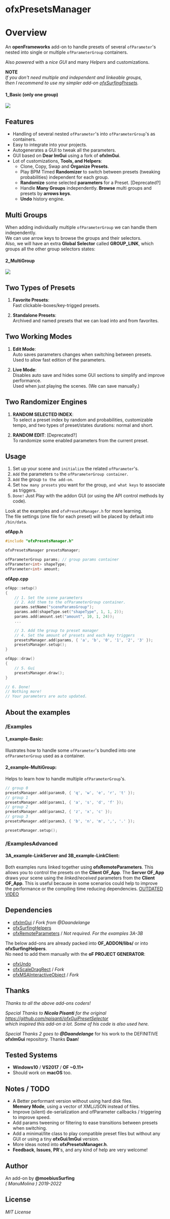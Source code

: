 ofxPresetsManager
=============================

# Overview

An **openFrameworks** add-on to handle presets of several `ofParameter`'s nested into single or multiple `ofParameterGroup` containers.  

Also *powered* with a *nice GUI* and many *Helpers* and customizations.

**NOTE**  
_If you don't need multiple and independent and linkeable groups,_  
_then I recommend to use my simpler add-on [ofxSurfingPresets](https://github.com/moebiussurfing/ofxSurfingPresets)._  

#### 1_Basic (only one group)

![](Examples/1_Basic/Capture.PNG)  

## Features

- Handling of several nested `ofParameter`'s into `ofParameterGroup`'s as containers.
- Easy to integrate into your projects.
- Autogenerates a GUI to tweak all the parameters.
- GUI based on **Dear ImGui** using a fork of **ofxImGui**.
- Lot of customizations, **Tools, and Helpers**:  
  * Clone, Copy, Swap and **Organize Presets**.
  * Play BPM Timed **Randomizer** to switch between presets (tweaking probabilities) independent for each group.
  * **Randomize** some selected **parameters** for a Preset. [Deprecated?]
  * Handle **Many Groups** independently. **Browse** multi groups and presets by **arrows keys**.
  * **Undo** history engine.

## **Multi Groups**

When adding individually multiple `ofParameterGroup` we can handle them independently.  
We can use arrow keys to browse the groups and their selectors.  
Also, we will have an extra **Global Selector** called **GROUP_LINK**, which groups all the other group selectors states:  

#### 2_MultiGroup

![](Examples/2_MultiGroup/Capture.PNG)

## **Two Types of Presets**

1. **Favorite Presets**:  
   Fast clickable-boxes/key-trigged presets.  

2. **Standalone Presets**:  
   Archived and named presets that we can load into and from favorites.  

## Two Working Modes

1. **Edit Mode**:  
   Auto saves parameters changes when switching between presets.  
   Used to allow fast edition of the parameters.  

2. **Live Mode**:  
   Disables auto save and hides some GUI sections to simplify and improve performance.  
   Used when just playing the scenes. (We can save manually.)

## **Two Randomizer Engines**

1. **RANDOM SELECTED INDEX**:  
   To select a preset index by random and probabilities, customizable tempo, and two types of preset/states durations: normal and short. 

2. **RANDOM EDIT**: [Deprecated?]  
   To randomize some enabled parameters from the current preset.  

## Usage

1. Set up your scene and `initialize` the related ```ofParameter```'s.
2. ```Add``` the parameters ```to``` the ```ofParameterGroup container```.
3. ```Add``` the group ```to the add-on```. 
4. Set ```how many presets``` you want for the group, ```and what keys``` to associate as triggers.
5. ```Done!``` Just Play with the addon GUI (or using the API control methods by code).  

Look at the examples and ```ofxPresetsManager.h``` for more learning.  
The file settings (one file for each preset) will be placed by default into ```/bin/data```.  

**ofApp.h**

```c++
#include "ofxPresetsManager.h"

ofxPresetsManager presetsManager;

ofParameterGroup params; // group params container
ofParameter<int> shapeType;
ofParameter<int> amount;
```

**ofApp.cpp**

```c++
ofApp::setup()
{
    // 1. Set the scene parameters 
    // 2. Add them to the ofParameterGroup container. 
    params.setName("sceneParamsGroup");    
    params.add(shapeType.set("shapeType", 1, 1, 2));
    params.add(amount.set("amount", 10, 1, 24));
    ...

    // 3. Add the group to preset manager
    // 4. Set the amount of presets and each key triggers 
    presetsManager.add(params, { 'a', 'b', '0', '1', '2', '3' });
    presetsManager.setup();
}

ofApp::draw()
{
    // 5. Gui
    presetsManager.draw();
}

// 6. Done!
// Nothing more!
// Your parameters are auto updated.
```

## About the examples

### /Examples

#### **1_example-Basic**:  
  Illustrates how to handle some ```ofParameter```'s bundled into one ```ofParameterGroup``` used as a container.  

#### **2_example-MultiGroup**:  
  Helps to learn how to handle multiple `ofParameterGroup`'s.  
  
```.cpp
// group 0
presetsManager.add(params0, { 'q', 'w', 'e', 'r', 't' });
// group 1
presetsManager.add(params1, { 'a', 's', 'd', 'f' });
// group 2
presetsManager.add(params2, { 'z', 'x', 'c' });
// group 3
presetsManager.add(params3, { 'b', 'n', 'm', ',', '.' });

presetsManager.setup();
```

### /ExamplesAdvanced
#### **3A_example-LinkServer** and **3B_example-LinkClient**: 
Both examples runs linked together using **ofxRemoteParameters**. This allows you to control the presets on the **Client OF_App**. The **Server OF_App** draws your scene using the *linked/received* parameters from the **Client OF_App**. This is useful because in some scenarios could help to improve the performance or the compiling time reducing dependencies. [OUTDATED VIDEO](http://www.youtube.com/watch?v=kV-t8lIdNRg "VIDEO") 

## Dependencies
* [ofxImGui](https://github.com/Daandelange/ofxImGui/tree/jvcleave) / _Fork from  @Daandelange_
* [ofxSurfingHelpers](https://github.com/moebiussurfing/ofxSurfingHelpers)  
* [ofxRemoteParameters](https://github.com/c-mendoza/ofxRemoteParameters) / _Not required. For the examples 3A-3B_  

The below add-ons are already packed into **OF_ADDON/libs/** or into **ofxSurfingHelpers**.  
No need to add them manually with the **oF PROJECT GENERATOR**:  
* [ofxUndo](https://github.com/nariakiiwatani/ofxUndo)
* [ofxScaleDragRect](https://github.com/moebiussurfing/ofxScaleDragRect) / _Fork_
* [ofxMSAInteractiveObject](https://github.com/moebiussurfing/ofxMSAInteractiveObject) / _Fork_

## Thanks
_Thanks to all the above add-ons coders!_  

_Special Thanks to **Nicola Pisanti** for the original https://github.com/npisanti/ofxGuiPresetSelector  
which inspired this add-on a lot. Some of his code is also used here._

_Special Thanks 2 goes to **@Daandelange**_ for his work to the DEFINITIVE **ofxImGui** repository. Thanks **Daan**!  

## Tested Systems
- **Windows10** / **VS2017** / **OF ~0.11+**
- Should work on **macOS** too.  

## Notes / TODO
* A Better performant version without using hard disk files.  
**Memory Mode**, using a vector of XML/JSON instead of files.
* Improve (silent) de-serialization and ofParameter callbacks / triggering to improve speed.
* Add params tweening or filtering to ease transitions between presets when switching.
* Add a minimal/lite class to play compatible preset files but without any GUI or using a tiny **ofxGui**/**ImGui** version.
* More ideas noted into **ofxPresetsManager.h**.   
* **Feedback**, **Issues**, **PR**'s, and any kind of help are very welcome!

## Author
An add-on by **@moebiusSurfing**  
*( ManuMolina ) 2019-2022*

## License
*MIT License*